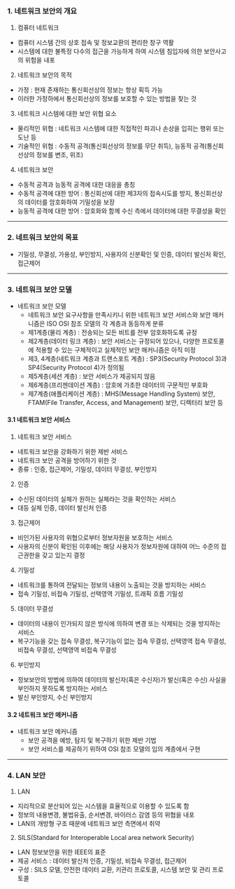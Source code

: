 ### 1. 네트워크 보안의 개요

1. 컴퓨터 네트워크

- 컴퓨터 시스템 간의 상호 접속 및 정보교환의 편리한 창구 역활
- 시스템에 대한 불특정 다수의 접근을 가능하게 하여 시스템 침입자에 의한 보안사고의 위험을 내포

2. 네트워크 보안의 목적

- 가정 : 현재 존재하는 통신회선상의 정보는 항상 획득 가능
- 이러한 가정하에서 통신회선상의 정보를 보호할 수 있는 방법을 찾는 것

3. 네트워크 시스템에 대한 보안 위협 요소

- 물리적인 위협 : 네트워크 시스템에 대한 직접적인 파괴나 손상을 입히는 행위 또는 도난 등
- 기술적인 위협 : 수동적 공격(통신회선상의 정보를 무단 취득), 능동적 공격(통신회선상의 정보를 변조, 위조)

4. 네트워크 보안

- 수동적 공격과 능동적 공격에 대한 대응을 총칭
- 수동적 공격에 대한 방어 : 통신회선에 대한 제3자의 접속시도를 방지, 통신회선상의 데이터를 암호화하여 기밀성을 보장
- 능동적 공격에 대한 방어 : 암호화와 함께 수신 측에서 데이터에 대한 무결성을 확인

---

### 2. 네트워크 보안의 목표

- 기밀성, 무결성, 가용성, 부인방지, 사용자의 신분확인 및 인증, 데이터 발신처 확인, 접근제어

---

### 3. 네트워크 보안 모델

- 네트워크 보안 모델
  - 네트워크 보안 요구사항을 만족시키니 위한 네트워크 보안 서비스와 보안 매커니즘은 ISO OSI 참조 모델의 각 계층과 동등하게 분류
  - 제1계층(물리 계층) : 전송되는 모든 비트를 전부 암호화하도록 규정
  - 제2계층(데이터 링크 계층) : 보안 서비스는 규정되어 있으나, 다양한 프로토콜에 적용할 수 있는 구체적이고 실제적인 보안 매커니즘은 아직 미정
  - 제3, 4계층(네트워크 계층과 트랜스포트 계층) : SP3(Security Protocol 3)과 SP4(Security Protocol 4)가 정의됨
  - 제5계층(세션 계층) : 보안 서비스가 제공되지 않음
  - 제6계층(프리젠데이션 계층) : 암호에 가초한 데이터의 구문적인 부호화
  - 제7계층(애플리케이션 계층) : MHS(Message Handling System) 보안, FTAM(File Transfer, Access, and Management) 보안, 디렉터리 보안 등

#### 3.1 네트워크 보안 서비스

1. 네트워크 보안 서비스

- 네트워크 보안을 강화하기 위한 제반 서비스
- 네트워크 보안 공격을 방어하기 위한 것
- 종류 : 인증, 접근제어, 기밀성, 데이터 무결성, 부인방지

2. 인증

- 수신된 데이터의 실체가 원하는 실체라는 것을 확인하는 서비스
- 대등 실체 인증, 데이터 발신처 인증

3. 접근제어

- 비인가된 사용자의 위협으로부터 정보자원을 보호하는 서비스
- 사용자의 신분이 확인된 이후에는 해당 사용자가 정보자원에 대하여 어느 수준의 접근권한을 갖고 있는지 결정

4. 기밀성

- 네트워크를 통하여 전달되는 정보의 내용이 노출되는 것을 방지하는 서비스
- 접속 기밀성, 비접속 기밀성, 선택영역 기밀성, 트래픽 흐름 기밀성

5. 데이터 무결성

- 데이터의 내용이 인가되지 않은 방식에 의하여 변경 또는 삭제되는 것을 방지하는 서비스
- 복구기능을 갖는 접속 무결성, 복구기능이 없는 접속 무결성, 선택영역 접속 무결성, 비접속 무결성, 선택영역 비접속 무결성

6. 부인방지

- 정보보안의 방법에 의하여 데이터의 발신자(혹은 수신자)가 발신(혹은 수신) 사실을 부인하지 못하도록 방지하는 서비스
- 발신 부인방지, 수신 부인방지

#### 3.2 네트워크 보안 메커니즘

- 네트워크 보안 메커니즘
  - 보안 공격을 예방, 탐지 및 복구하기 위한 제반 기법
  - 보안 서비스를 제공하기 위하여 OSI 참조 모델의 임의 계층에서 구현

---

### 4. LAN 보안

1. LAN

- 지리적으로 분산되어 있는 시스템을 효율적으로 이용할 수 있도록 함
- 정보의 내용변경, 불법유출, 순서변경, 바이러스 감염 등의 위협을 내포
- LAN의 개방형 구조 때문에 네트워크 보안 측면에서 취약

2. SILS(Standard for Interoperable Local area network Security)

- LAN 정보보안을 위한 IEEE의 표준
- 제공 서비스 : 데이터 발신처 인증, 기밀성, 비접속 무결성, 접근제어
- 구성 : SILS 모델, 안전한 데이터 교환, 키관리 프로토콜, 시스템 보안 및 관리 프로토콜
